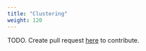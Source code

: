 ```yaml
---
title: "Clustering"
weight: 120
---
```


TODO. Create pull request [here](https://github.com/vietanhdev/review.aicurious.io/) to contribute.